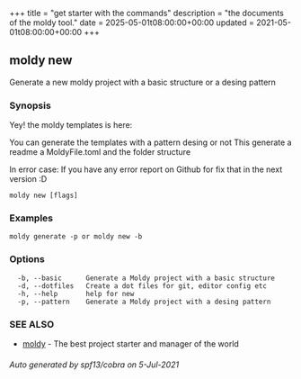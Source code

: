 
+++
title = "get starter with the commands"
description = "the documents of the moldy tool."
date = 2025-05-01t08:00:00+00:00
updated = 2021-05-01t08:00:00+00:00
+++ 


## moldy new

Generate a new moldy project with a basic structure or a desing pattern

### Synopsis

Yey! the moldy templates is here:

You can generate the templates with a pattern desing or not
This generate a readme a MoldyFile.toml and the folder structure

In error case:
  If you have any error report on Github for fix that
  in the next version :D


```
moldy new [flags]
```

### Examples

```
moldy generate -p or moldy new -b
```

### Options

```
  -b, --basic      Generate a Moldy project with a basic structure
  -d, --dotfiles   Create a dot files for git, editor config etc
  -h, --help       help for new
  -p, --pattern    Generate a Moldy project with a desing pattern
```

### SEE ALSO

* [moldy](moldy.md)	 - The best project starter and manager of the world

###### Auto generated by spf13/cobra on 5-Jul-2021
